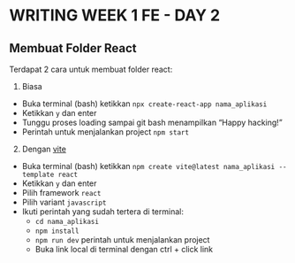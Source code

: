 # WRITING WEEK 1 FE - DAY 2
## Membuat Folder React
Terdapat 2 cara untuk membuat folder react:
1. Biasa
- Buka terminal (bash) ketikkan `npx create-react-app nama_aplikasi`
- Ketikkan `y` dan enter
- Tunggu proses loading sampai git bash menampilkan “Happy hacking!”
- Perintah untuk menjalankan project `npm start`

2. Dengan [vite](https://vitejs.dev/guide/)
- Buka terminal (bash) ketikkan `npm create vite@latest nama_aplikasi --template react`
- Ketikkan `y` dan enter
- Pilih framework `react`
- Pilih variant `javascript`
- Ikuti perintah yang sudah tertera di terminal:
  - `cd nama_aplikasi`
  - `npm install`
  - `npm run dev` perintah untuk menjalankan project
  - Buka link local di terminal dengan ctrl + click link
